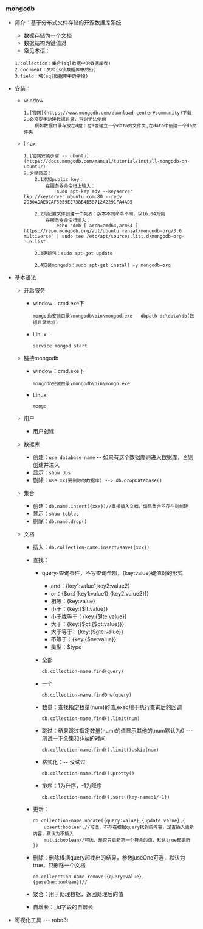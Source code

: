 ### mongodb
* 简介：基于分布式文件存储的开源数据库系统
	* 数据存储为一个文档
	* 数据结构为键值对
	* 常见术语：
		
	```
	1.collection：集合(sql数据中的数据库表)
	2.document：文档(sql数据库中的行)
	3.field：域(sql数据库中的字段)
	```
* 安装：
	* window

		```
		1.[官网](https://www.mongodb.com/download-center#community)下载
		2.必须要手动建数据目录，否则无法使用
			例如数据目录存放在d盘：在d盘建立一个data的文件夹,在data中创建一个db文件夹
		```
	* linux
	
		```
		1.[官网安装步骤 -- ubuntu](https://docs.mongodb.com/manual/tutorial/install-mongodb-on-ubuntu/)
		2.步骤简述：
			2.1添加public key：
				在服务器命令行上输入：
					sudo apt-key adv --keyserver hkp://keyserver.ubuntu.com:80 --recv 2930ADAE8CAF5059EE73BB4B58712A2291FA4AD5

			2.2为配置文件创建一个列表：版本不同命令不同，以16.04为例
				在服务器命令行输入：
					echo "deb [ arch=amd64,arm64 ] https://repo.mongodb.org/apt/ubuntu xenial/mongodb-org/3.6 multiverse" | sudo tee /etc/apt/sources.list.d/mongodb-org-3.6.list

			2.3更新包：sudo apt-get update

			2.4安装mongodb：sudo apt-get install -y mongodb-org
		```


* 基本语法
	
	* 开启服务 	
		* window：cmd.exe下

			`mongodb安装目录\mongodb\bin\mongod.exe --dbpath d:\data\db(数据目录地址)`

		* Linux：

			`service mongod start`

	* 链接mongodb
		* window：cmd.exe下

		 	`mongodb安装目录\mongodb\bin\mongo.exe`

		 * Linux

		 	`mongo`

	* 用户
		* 用户创建
	

	* 数据库
		* 创建：`use database-name` -- 如果有这个数据库则进入数据库，否则创建并进入
		* 显示：`show dbs`
		* 删除：`use xx(要删除的数据库) --> db.dropDatabase()`

	* 集合
		* 创建：`db.name.insert({xxx})//直接插入文档，如果集合不存在则创建`
		* 显示：`show tables`
		* 删除：`db.name.drop()`

	* 文档
		* 插入：`db.collection-name.insert/save({xxx})`
		* 查找：
			* query-查询条件，不写查询全部，{key:value}键值对的形式
				* and：{key1:value1,key2:value2}
				* or：{$or:[{key1:value1},{key2:value2}]}
				* 相等：{key:value}
				* 小于：{key:{$lt:value}}
				* 小于或等于：{key:{$lte:value}}
				* 大于：{key:{$gt:{$gt:value}}}
				* 大于等于：{key:{$gte:value}}
				* 不等于：{key:{$ne:value}}
				* 类型：$type
			* 全部
				
				`db.collection-name.find(query)`
			* 一个

				`db.collection-name.findOne(query)`
			* 数量：查找指定数量(num)的值,exec用于执行查询后的回调

				`db.collection-name.find().limit(num)`
			* 跳过：结果跳过指定数量(num)的值显示其他的,num默认为0 --- 测试一下全集和skip的时间

				`db.collection-name.find().limit().skip(num)`
			* 格式化：-- 没试过

				`db.collection-name.find().pretty()`

			* 排序：1为升序，-1为降序
				
				`db.collection-name.find().sort({key-name:1/-1})`	

		* 更新：

			```
			db.collection-name.update({query:value},{update:value},{
				upsert:boolean,//可选，不存在根据query找到的内容，是否插入更新内容，默认为不插入
				multi:boolean//可选，是否只更新第一个符合的值，默认true都更新
			})

			```
		* 删除：删除根据query超找出的结果，参数juseOne可选，默认为true，只删除一个文档
		
			`db.collenction-name.remove({query:value},{juseOne:boolean})//`

		* 聚合：用于处理数据，返回处理后的值

		* 自增长：\_id字段的自增长

* 可视化工具 --- robo3t

